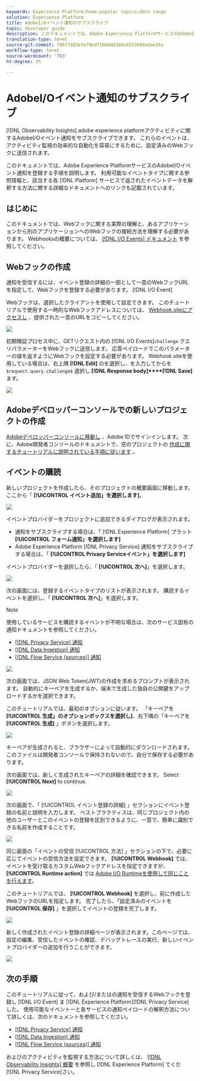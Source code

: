 ```yaml
---
keywords: Experience Platform;home;popular topics;date range
solution: Experience Platform
title: AdobeI/Oイベント通知のサブスクライブ
topic: developer guide
description: このドキュメントでは、Adobe Experience PlatformサービスのAdobeI/Oイベント通知を登録する手順を説明します。 使用可能なイベントタイプに関する参照情報と、各 [!DNL Platform] applicableserviceで返されたイベントデータの解釈方法に関する詳細ドキュメントへのリンクも記載されています。
translation-type: tm+mt
source-git-commit: f86f7483e7e78edf106ddd34dc825389dadae26a
workflow-type: tm+mt
source-wordcount: '763'
ht-degree: 3%

---
```



# AdobeI/Oイベント通知のサブスクライブ

[!DNL Observability Insights] adobe experience platformアクティビティに関するAdobeI/Oイベント通知をサブスクライブできます。 これらのイベントは、アクティビティ監視の効率的な自動化を容易にするために、設定済みのWebフックに送信されます。

このドキュメントでは、Adobe Experience PlatformサービスのAdobeI/Oイベント通知を登録する手順を説明します。 利用可能なイベントタイプに関する参照情報と、該当する各 [!DNL Platform] サービスで返されたイベントデータを解釈する方法に関する詳細なドキュメントへのリンクも記載されています。

## はじめに

このドキュメントでは、Webフックに関する実際の理解と、あるアプリケーションから別のアプリケーションへのWebフックの接続方法を理解する必要があります。 Webhooksの概要については、 [[!DNL I/O Events] ドキュメント](https://www.adobe.io/apis/experienceplatform/events/docs.html#!adobedocs/adobeio-events/master/intro/webhook_docs_intro.md) を参照してください。

## Webフックの作成

通知を受信するには、イベント登録の詳細の一部として一意のWebフックURLを指定して、Webフックを登録する必要があります。 [!DNL I/O Event]

Webフックは、選択したクライアントを使用して設定できます。 このチュートリアルで使用する一時的なWebフックアドレスについては、 [Webhook.siteにアクセスし](https://webhook.site/) 、提供された一意のURLをコピーしてください。

![](../images/notifications/webhook-url.png)

初期検証プロセス中に、GETリクエスト内の [!DNL I/O Events]`challenge` クエリパラメーターをWebフックに送信します。 応答ペイロードでこのパラメーターの値を返すようにWebフックを設定する必要があります。 Webhook.siteを使用している場合は、右上隅 **[!DNL Edit]** のを選択し、を入力してからを `$request.query.challenge$` 選択し **[!DNL Response body]****[!DNL Save]**&#x200B;ます。

![](../images/notifications/response-challenge.png)

## Adobeデベロッパーコンソールでの新しいプロジェクトの作成

[Adobeデベロッパーコンソールに移動し](https://www.adobe.com/go/devs_console_ui) 、Adobe IDでサインインします。 次に、Adobe開発者コンソールのドキュメントで、空のプロジェクトの [作成に関するチュートリアルに説明されている手順に従います](https://www.adobe.io/apis/experienceplatform/console/docs.html#!AdobeDocs/adobeio-console/master/projects-empty.md) 。

## イベントの購読

新しいプロジェクトを作成したら、そのプロジェクトの概要画面に移動します。 ここから「 **[!UICONTROL イベント追加」を選択します]**。

![](../images/notifications/add-event-button.png)

イベントプロバイダーをプロジェクトに追加できるダイアログが表示されます。

* 通知をサブスクライブする場合は、「 [!DNL Experience Platform] プラット **[!UICONTROL フォーム通知」を選択します]**
* Adobe Experience Platform [!DNL Privacy Service] 通知をサブスクライブする場合は、「 **[!UICONTROL Privacy Serviceイベント」を選択します]**

イベントプロバイダーを選択したら、「 **[!UICONTROL 次へ]**」を選択します。

![](../images/notifications/event-provider.png)

次の画面には、登録するイベントタイプのリストが表示されます。 購読するイベントを選択し、「 **[!UICONTROL 次へ]**」を選択します。

>[!NOTE]
>
>使用しているサービスを購読するイベントが不明な場合は、次のサービス固有の通知ドキュメントを参照してください。
>
>* [[!DNL Privacy Service] 通知](../../privacy-service/privacy-events.md)
>* [[!DNL Data Ingestion] 通知](../../ingestion/quality/subscribe-events.md)
>* [[!DNL Flow Service (sources)] 通知](../../sources/notifications.md)


![](../images/notifications/choose-event-subscriptions.png)

次の画面では、JSON Web Token(JWT)の作成を求めるプロンプトが表示されます。 自動的にキーペアを生成するか、端末で生成した独自の公開鍵をアップロードするかを選択できます。

このチュートリアルでは、最初のオプションに従います。 「キーペアを **[!UICONTROL 生成」のオプションボックスを選択し]**、右下隅の「キーペアを **[!UICONTROL 生成]** 」ボタンを選択します。

![](../images/notifications/generate-keypair.png)

キーペアが生成されると、ブラウザーによって自動的にダウンロードされます。 このファイルは開発者コンソールで保持されないので、自分で保存する必要があります。

次の画面では、新しく生成されたキーペアの詳細を確認できます。 Select **[!UICONTROL Next]** to continue.

![](../images/notifications/keypair-generated.png)

次の画面で、「 [!UICONTROL イベント登録の詳細] 」セクションにイベント登録の名前と説明を入力します。 ベストプラクティスは、同じプロジェクト内の他のユーザーとこのイベントの登録を区別できるように、一意で、簡単に識別できる名前を作成することです。

![](../images/notifications/registration-details.png)

同じ画面の「イベントの受信 [!UICONTROL 方法] 」セクションの下で、必要に応じてイベントの受信方法を設定できます。 **[!UICONTROL Webhook]** では、イベントを受け取るカスタムWebフックアドレスを指定できますが、 **[!UICONTROL Runtime action]** では [Adobe I/O Runtimeを使用して同じことを行えます](https://www.adobe.io/apis/experienceplatform/runtime/docs.html)。

このチュートリアルでは、 **[!UICONTROL Webhook]** を選択し、前に作成したWebフックのURLを指定します。 完了したら、「設定済みのイベントを **[!UICONTROL 保存]** 」を選択してイベントの登録を完了します。

![](../images/notifications/receive-events.png)

新しく作成されたイベント登録の詳細ページが表示されます。このページでは、設定の編集、受信したイベントの確認、デバッグトレースの実行、新しいイベントプロバイダーの追加を行うことができます。

![](../images/notifications/registration-complete.png)

## 次の手順

このチュートリアルに従って、および/またはの通知を受信するWebフックを登録し [!DNL I/O Event] ま [!DNL Experience Platform][!DNL Privacy Service]した。 使用可能なイベントーと各サービスの通知ペイロードの解釈方法について詳しくは、次のドキュメントを参照してください。

* [[!DNL Privacy Service] 通知](../../privacy-service/privacy-events.md)
* [[!DNL Data Ingestion] 通知](../../ingestion/quality/subscribe-events.md)
* [[!DNL Flow Service (sources)] 通知](../../sources/notifications.md)

およびのアクティビティを監視する方法について詳しくは、 [[!DNL Observability Insights] 概要](../home.md) を参照し [!DNL Experience Platform] てくだ [!DNL Privacy Service]さい。